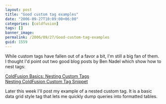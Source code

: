 ```yaml
---
layout: post
title: "Good custom tag examples"
date: "2006-09-27T10:09:00+06:00"
categories: [coldfusion]
tags: []
banner_image: 
permalink: /2006/09/27/Good-custom-tag-examples
guid: 1559
---
```


While custom tags have fallen out of a favor a bit, I'm still a big fan of them. I thought I'd point out two good blog posts by Ben Nadel which show how to nest tags:

<a href="http://bennadel.com/index.cfm?dax=blog:293.view">ColdFusion Basics: Nesting Custom Tags</a><br>
<a href="http://bennadel.com/index.cfm?dax=blog:294.view">Nesting ColdFusion Custom Tag Snippet</a>

Later this week I'll post my example of a nested custom tag. It is a basic data grid style tag that lets me quickly dump queries into formatted tables.